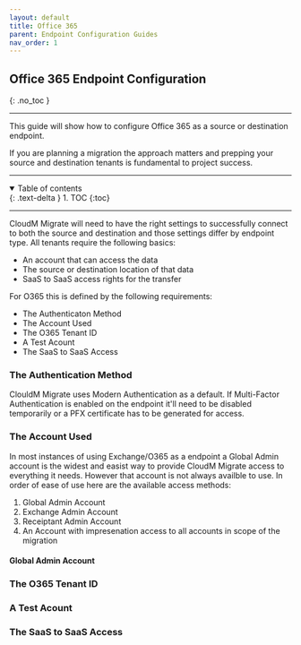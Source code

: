 ```yaml
---
layout: default
title: Office 365
parent: Endpoint Configuration Guides
nav_order: 1
---
```


## Office 365 Endpoint Configuration
{: .no_toc }

---

This guide will show how to configure Office 365 as a source or destination endpoint. 

If you are planning a migration the approach matters and prepping your source and destination tenants is fundamental to project success. 

---

<a name="top"></a>
<details open markdown="block">
  <summary>
    Table of contents
  </summary>
  {: .text-delta }
1. TOC
{:toc}
</details>

---

CloudM Migrate will need to have the right settings to successfully connect to both the source and destination and those settings differ by endpoint type. All tenants require the following basics: 

- An account that can access the data
- The source or destination location of that data
- SaaS to SaaS access rights for the transfer

For O365 this is defined by the following requirements:

- The Authenticaton Method
- The Account Used
- The O365 Tenant ID
- A Test Acount
- The SaaS to SaaS Access

### The Authentication Method

ClouldM Migrate uses Modern Authentication as a default. If Multi-Factor Authentication is enabled on the endpoint it'll need to be disabled temporarily or a PFX certificate has to be generated for access. 

### The Account Used

In most instances of using Exchange/O365 as a endpoint a Global Admin account is the widest and easist way to provide CloudM Migrate access to everything it needs. However that account is not always availble to use. In order of ease of use here are the available access methods: 

1. Global Admin Account
2. Exchange Admin Account
3. Receiptant Admin Account
4. An Account with impresenation access to all accounts in scope of the migration

#### Global Admin Account

### The O365 Tenant ID

### A Test Acount

### The SaaS to SaaS Access
